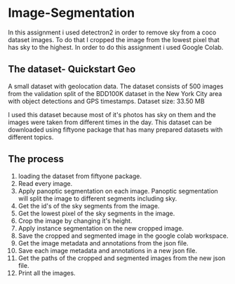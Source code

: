 # Image-Segmentation

In this assignment i used detectron2 in order to remove sky from a coco dataset images. To do that I cropped the image
from the lowest pixel that has sky to the highest. In order to do this assignment i used Google Colab. 

## The dataset- Quickstart Geo
A small dataset with geolocation data.
The dataset consists of 500 images from the validation split of the BDD100K dataset in the New York City area with object detections and GPS timestamps.
Dataset size: 33.50 MB

I used this dataset because most of it's photos has sky on them and the images were taken from different times in the day.
This dataset can be downloaded using fiftyone package that has many prepared datasets with different topics.

## The process
1. loading the dataset from fiftyone package.
2. Read every image.
3. Apply panoptic segmentation on each image. Panoptic segmentation will split the image to different segments including sky.
4. Get the id's of the sky segments from the image.
5. Get the lowest pixel of the sky segments in the image.
6. Crop the image by changing it's height.
7. Apply instance segmentation on the new cropped image.
8. Save the cropped and segmented image in the google colab workspace.
9. Get the image metadata and annotations from the json file. 
10. Save each image metadata and annotations in a new json file.
11. Get the paths of the cropped and segmented images from the new json file.
12. Print all the images.
